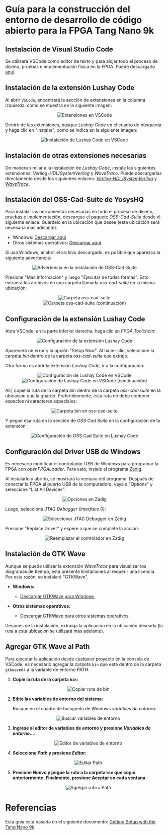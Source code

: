 # Guía para la construcción del entorno de desarrollo de código abierto para la FPGA Tang Nano 9k

## Instalación de Visual Studio Code

Se utilizará VSCode como editor de texto y para alojar todo el proceso de diseño, pruebas e implementación física en la FPGA. Puede descargarlo [aquí](https://code.visualstudio.com/?ref=learn.lushaylabs.com).

## Instalación de la extensión Lushay Code

Al abrir `VSCode`, encontrará la sección de extensiones en la columna izquierda, como se muestra en la siguiente imagen:

<div align="center">
  <img src="https://github.com/DJosueMM/open_source_fpga_environment/assets/81501061/79e61e72-a827-4524-901f-9d4885579684" alt="Extensiones en VSCode">
</div>

Dentro de las extensiones, busque *Lushay Code* en el cuadro de búsqueda y haga clic en "Instalar", como se indica en la siguiente imagen:

<div align="center">
  <img src="https://github.com/DJosueMM/open_source_fpga_environment/assets/81501061/09cbabf7-c5e2-4d54-afe1-2bf6fd92153b" alt="Instalación de Lushay Code en VSCode">
</div>

## Instalación de otras extensiones necesarias

De manera similar a la instalación de *Lushay Code*, instale las siguientes extensiones: *Verilog-HDL/SystemVerilog* y *WaveTrace*. Puede descargarlas directamente desde los siguientes enlaces: [*Verilog-HDL/SystemVerilog*](https://marketplace.visualstudio.com/items?itemName=mshr-h.VerilogHDL) y [*WaveTrace*](https://marketplace.visualstudio.com/items?itemName=wavetrace.wavetrace&ref=learn.lushaylabs.com).

## Instalación del OSS-Cad-Suite de YosysHQ

Para instalar las herramientas necesarias en todo el proceso de diseño, pruebas e implementación, descargue el paquete *OSS-Cad-Suite* desde el siguiente enlace. Guárdelo en la ubicación que desee (esta ubicación será necesaria más adelante).
- Windows: [Descargar aquí](https://github.com/YosysHQ/oss-cad-suite-build/releases/download/2023-02-10/oss-cad-suite-windows-x64-20230210.exe)
- Otros sistemas operativos: [Descargar aquí](https://github.com/YosysHQ/oss-cad-suite-build/releases/tag/2023-02-10)

Si usa Windows, al abrir el archivo descargado, es posible que aparezca la siguiente advertencia:

<div align="center">
  <img src="https://github.com/DJosueMM/open_source_fpga_environment/assets/81501061/2d0b9cde-dacb-492c-9e4c-e345ffae0d47" alt="Advertencia en la instalación de OSS-Cad-Suite">
</div>

Presione "Más Información" y luego "Ejecutar de todas formas". Esto extraerá los archivos en una carpeta llamada *oss-cad-suite* en la misma ubicación:

<div align="center">
  <img src="https://github.com/DJosueMM/open_source_fpga_environment/assets/81501061/1912a6b0-4456-4505-aa0f-7f6ffd1ad383" alt="Carpeta oss-cad-suite">
</div>

<div align="center">
  <img src="https://github.com/DJosueMM/open_source_fpga_environment/assets/81501061/b98360c3-8f59-4b69-b145-55583405efad" alt="Carpeta oss-cad-suite (continuación)">
</div>

## Configuración de la extensión Lushay Code

Abra VSCode, en la parte inferior derecha, haga clic en *FPGA Toolchain*:

<div align="center">
  <img src="https://github.com/DJosueMM/open_source_fpga_environment/assets/81501061/b2637e91-6d59-418a-93b6-c539bbe86150" alt="Configuración de la extensión Lushay Code">
</div>

Aparecerá un error y la opción "Setup Now". Al hacer clic, seleccione la carpeta *bin* dentro de la carpeta *oss-cad-suite* que extrajo.

Otra forma es abrir la extensión *Lushay Code*, ir a la configuración:

<div align="center">
  <img src="https://github.com/DJosueMM/open_source_fpga_environment/assets/81501061/4cf5da3f-2eb2-4b3a-83fe-7027d2aeec33" alt="Configuración de Lushay Code en VSCode">
</div>



<div align="center">
  <img src="https://github.com/DJosueMM/open_source_fpga_environment/assets/81501061/6507ecf2-ee39-4054-b985-2dd4da61f5b0" alt="Configuración de Lushay Code en VSCode (continuación)">
</div>

Allí, copie la ruta de la carpeta *bin* dentro de la carpeta *oss-cad-suite* en la ubicación que la guardó. Preferiblemente, esta ruta no debe contener espacios ni caracteres especiales:

<div align="center">
  <img src="https://github.com/DJosueMM/open_source_fpga_environment/assets/81501061/45d7ba05-c810-4754-b08e-f4b2ba9ee29d" alt="Carpeta bin en oss-cad-suite">
</div>

Y pegue esa ruta en la sección de *OSS Cad Suite* en la configuración de la extensión:

<div align="center">
  <img src="https://github.com/DJosueMM/open_source_fpga_environment/assets/81501061/e4f9123f-43c1-4325-b11c-97d4d493566b" alt="Configuración de OSS Cad Suite en Lushay Code">
</div>

## Configuración del Driver USB de Windows

Es necesario modificar el controlador USB de Windows para programar la FPGA con *openFPGALoader*. Para esto, instale el programa [Zadig](https://zadig.akeo.ie/).

Al instalarlo y abrirlo, se mostrará la ventana del programa. Después de conectar la FPGA al puerto USB de la computadora, vaya a "Options" y seleccione "List All Devices":

<div align="center">
  <img src="https://github.com/DJosueMM/open_source_fpga_environment/assets/81501061/85d18255-bb6e-47f6-8d67-3f7e984f2c5b" alt="Opciones en Zadig">
</div>

Luego, seleccione *JTAG Debugger (Interface 0)*:

<div align="center">
  <img src="https://github.com/DJosueMM/open_source_fpga_environment/assets/81501061/2928a4d8-e7e8-4674-9c74-79e14b96c281" alt="Seleccionar JTAG Debugger en Zadig">
</div>

Presione "Replace Driver" y espere a que se complete la acción:

<div align="center">
  <img src="https://github.com/DJosueMM/open_source_fpga_environment/assets/81501061/6ef1fe2f-d0d9-4731-a443-82e645a95f80" alt="Reemplazar el controlador en Zadig">
</div>

## Instalación de GTK Wave

Aunque se puede utilizar la extensión *WaveTrace* para visualizar los diagramas de tiempo, esta presenta limitaciones al requerir una licencia. Por esta razón, se instalará "GTKWave".

- **Windows:**
  - [Descargar GTKWave para Windows](https://sourceforge.net/projects/gtkwave/files/gtkwave-3.3.100-bin-win64/gtkwave-3.3.100-bin-win64.zip/download)
  
- **Otros sistemas operativos:**
  - [Descargar GTKWave para otros sistemas operativos](https://gtkwave.sourceforge.net/)

Después de la instalación, extraiga la aplicación en la ubicación deseada (la ruta a esta ubicación se utilizará más adelante).

## Agregar GTK Wave al Path

Para ejecutar la aplicación desde cualquier proyecto en la consola de VSCode, es necesario agregar la carpeta `bin` que está dentro de la carpeta `gtkwave64` a la variable de entorno PATH.

1. **Copie la ruta de la carpeta `bin`:**
   
   <p align="center">
     <img src="https://github.com/DJosueMM/open_source_fpga_environment/assets/81501061/482005a5-d462-4888-9a3e-5dca268a5989" alt="Copiar ruta de bin">
   </p>

2. **Edite las variables de entorno del sistema:**
   
   Busque en el cuadro de búsqueda de Windows *variables de entorno*:

   <p align="center">
     <img src="https://github.com/DJosueMM/open_source_fpga_environment/assets/81501061/19d09880-5d3c-455e-966a-b381a101090f" alt="Buscar variables de entorno">
   </p>

3. **Ingrese al editor de variables de entorno y presione *Variables de entorno...*:**
   
   <p align="center">
     <img src="https://github.com/DJosueMM/open_source_fpga_environment/assets/81501061/d29bbac5-9c8f-4fff-9fea-af05853882aa" alt="Editor de variables de entorno">
   </p>

4. **Seleccione *Path* y presione *Editar*:**
   
   <p align="center">
     <img src="https://github.com/DJosueMM/open_source_fpga_environment/assets/81501061/a885a522-3758-4e57-bd0e-a6fc692f0e8a" alt="Editar Path">
   </p>

5. **Presione *Nuevo* y pegue la ruta a la carpeta `bin` que copió anteriormente. Finalmente, presione Aceptar en cada ventana.**

   <p align="center">
     <img src="https://github.com/DJosueMM/open_source_fpga_environment/assets/81501061/810488d5-e506-4cc8-9db8-02f3e45a877e" alt="Agregar ruta a Path">
   </p>

# Referencias
Esta guía está basada en el siguiente documento: [Getting Setup with the Tang Nano 9k](https://learn.lushaylabs.com/getting-setup-with-the-tang-nano-9k/).
